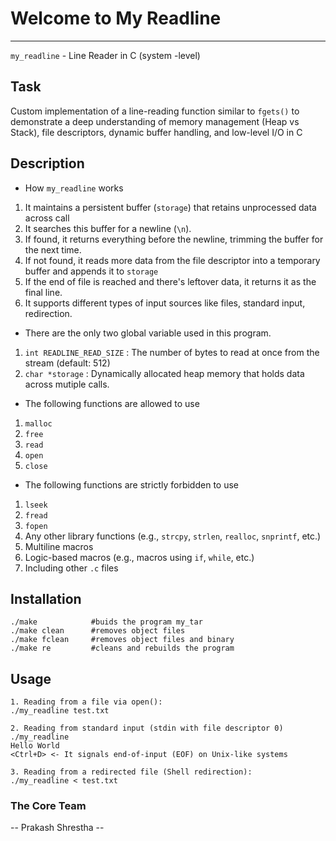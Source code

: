 # Welcome to My Readline
***************************
`my_readline` - Line Reader in C (system -level)

## Task
Custom implementation of a line-reading function similar to `fgets()` to demonstrate a deep understanding of 
memory management (Heap vs Stack), file descriptors, dynamic buffer handling, and low-level I/O in C

## Description
- How `my_readline` works
1. It maintains a persistent buffer (`storage`) that  retains unprocessed data across call
2. It searches this buffer for a newline (`\n`).
3. If found, it returns everything before the newline, trimming the buffer for the next time.
4. If not found, it reads more data from the file descriptor into a temporary buffer and appends it to `storage`
5. If the end of file is reached and there's leftover data, it returns it as the final line.
6. It supports different types of input sources like files, standard input, redirection.

- There are the only two global variable used in this program.
1. `int READLINE_READ_SIZE` : The number of bytes to read at once from the stream (default: 512)
2. `char *storage` : Dynamically allocated heap memory that holds data across mutiple calls. 

- The following functions are allowed to use
1. `malloc`
2. `free`
3. `read`
4. `open`
5. `close`

- The following functions are strictly forbidden to use
1. `lseek`
2. `fread`
3. `fopen`
4. Any other library functions (e.g., `strcpy`, `strlen`, `realloc`, `snprintf`, etc.)
5. Multiline macros
6. Logic-based macros (e.g., macros using `if`, `while`, etc.)
7. Including other `.c` files


## Installation
```
./make            #buids the program my_tar
./make clean      #removes object files
./make fclean     #removes object files and binary
./make re         #cleans and rebuilds the program
```

## Usage
```
1. Reading from a file via open():
./my_readline test.txt

2. Reading from standard input (stdin with file descriptor 0)
./my_readline 
Hello World
<Ctrl+D> <- It signals end-of-input (EOF) on Unix-like systems

3. Reading from a redirected file (Shell redirection):
./my_readline < test.txt 

```

### The Core Team

-- Prakash Shrestha --